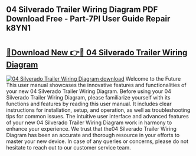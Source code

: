 ## 04 Silverado Trailer Wiring Diagram PDF Download Free - Part-7Pl User Guide Repair k8YN1

# <h2><a href="http://dfufa9z.blite.top/?on=04+Silverado+Trailer+Wiring+Diagram">🔗Download New 👉🔴 04 Silverado Trailer Wiring Diagram</a></h2>

[![04 Silverado Trailer Wiring Diagram download](https://i.imgur.com/lujVjoI.png)](http://dfufa9z.blite.top/?on=04+Silverado+Trailer+Wiring+Diagram)
Welcome to the Future This user manual showcases the innovative features and functionalities of your new 04 Silverado Trailer Wiring Diagram. Before using your 04 Silverado Trailer Wiring Diagram, please familiarize yourself with its functions and features by reading this user manual. It includes clear instructions for installation, setup, and operation, as well as troubleshooting tips for common issues. The intuitive user interface and advanced features of your new 04 Silverado Trailer Wiring Diagram work in harmony to enhance your experience. We trust that the04 Silverado Trailer Wiring Diagram has been an accurate and thorough resource in your efforts to master your new device. In case of any queries or concerns, please do not hesitate to reach out to our customer service team.
